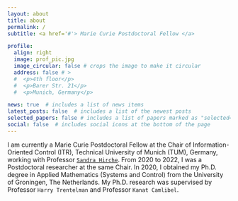 ```yaml
---
layout: about
title: about
permalink: /
subtitle: <a href='#'> Marie Curie Postdoctoral Fellow </a>

profile:
  align: right
  image: prof_pic.jpg
  image_circular: false # crops the image to make it circular
  address: false # >
  #  <p>4th floor</p>
  #  <p>Barer Str. 21</p>
  #  <p>Munich, Germany</p>

news: true  # includes a list of news items
latest_posts: false  # includes a list of the newest posts
selected_papers: false # includes a list of papers marked as "selected={true}"
social: false  # includes social icons at the bottom of the page
---
```


I am currently a Marie Curie Postdoctoral Fellow at the Chair of Information-Oriented Control (ITR), Technical University of Munich (TUM), Germany, working with Professor [`Sandra Hirche`](https://www.professoren.tum.de/en/hirche-sandra). From 2020 to 2022, I was a Postdoctoral researcher at the same Chair. In 2020, I obtained my Ph.D. degree in Applied Mathematics (Systems and Control) from the University of Groningen, The Netherlands. My Ph.D. research was supervised by Professor `Harry Trentelman` and Professor `Kanat Camlibel`.

